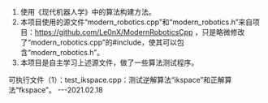 1. 使用《现代机器人学》中的算法构建方法。
2. 本项目使用的源文件“modern_robotics.cpp”和“modern_robotics.h”来自项目：https://github.com/Le0nX/ModernRoboticsCpp ，只是略微修改了“modern_robotics.cpp”的#include，使其可以包含“modern_robotics.h”。
3. 本项目是自主学习上述源文件，做了一些算法测试程序。


可执行文件（1）：test_ikspace.cpp：测试逆解算法“ikspace”和正解算法“fkspace”。  ---2021.02.18
